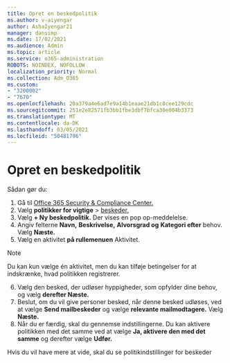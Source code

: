```yaml
---
title: Opret en beskedpolitik
ms.author: v-aiyengar
author: AshaIyengar21
manager: dansimp
ms.date: 17/02/2021
ms.audience: Admin
ms.topic: article
ms.service: o365-administration
ROBOTS: NOINDEX, NOFOLLOW
localization_priority: Normal
ms.collection: Adm_O365
ms.custom:
- "3200002"
- "7670"
ms.openlocfilehash: 20a379a4e6ad7e9a14b1eaae21db1c8cee129cdc
ms.sourcegitcommit: 251e2e82571fb3bb1fbe3dbf7bfca30e004b3373
ms.translationtype: MT
ms.contentlocale: da-DK
ms.lasthandoff: 03/05/2021
ms.locfileid: "50481796"
---
```

# <a name="create-an-alert-policy"></a>Opret en beskedpolitik

Sådan gør du:

1. Gå til [Office 365 Security & Compliance Center.](https://go.microsoft.com/fwlink/p/?linkid=2077143)
1. Vælg **politikker for vigtige**  >  [beskeder.](https://go.microsoft.com/fwlink/?linkid=2103208)
1. Vælg **+ Ny beskedpolitik.** Der vises en pop op-meddelelse.
1. Angiv felterne **Navn,** **Beskrivelse,** **Alvorsgrad og** **Kategori efter** behov. Vælg **Næste.**
1. Vælg en aktivitet **på rullemenuen** Aktivitet.
> [!NOTE]
>  Du kan kun vælge én aktivitet, men du kan tilføje betingelser for at indskrænke, hvad politikken registrerer.
6. Vælg den besked, der udløser hyppigheder, som opfylder dine behov, og vælg **derefter Næste.**
7. Beslut, om du vil give personer besked, når denne besked udløses, ved at vælge **Send mailbeskeder** og vælge **relevante mailmodtagere.** Vælg **Næste.**
8. Når du er færdig, skal du gennemse indstillingerne. Du kan aktivere politikken med det samme ved at vælge **Ja, aktivere den med det samme** og derefter vælge **Udfør.**

Hvis du vil have mere at vide, skal du se politikindstillinger for beskeder

